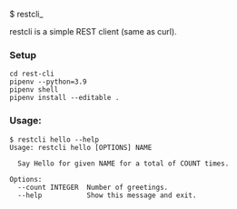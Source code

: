 $ restcli_

  restcli is a simple REST client (same as curl).

### Setup

```
cd rest-cli
pipenv --python=3.9
pipenv shell
pipenv install --editable .
```

### Usage:

```
$ restcli hello --help
Usage: restcli hello [OPTIONS] NAME

  Say Hello for given NAME for a total of COUNT times.

Options:
  --count INTEGER  Number of greetings.
  --help           Show this message and exit.
```
